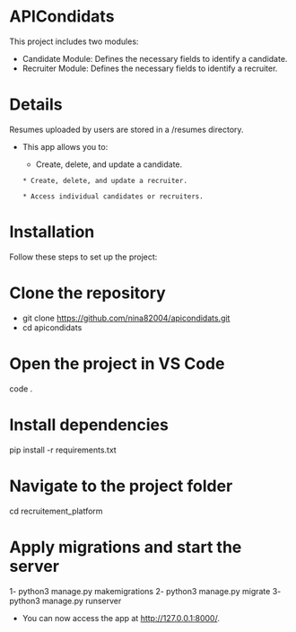 # APICondidats
This project includes two modules:

* Candidate Module: Defines the necessary fields to identify a candidate.
* Recruiter Module: Defines the necessary fields to identify a recruiter.
# Details
Resumes uploaded by users are stored in a /resumes directory.
* This app allows you to:
     * Create, delete, and update a candidate.
  
      * Create, delete, and update a recruiter.
  
      * Access individual candidates or recruiters.
  
# Installation
Follow these steps to set up the project:

# Clone the repository
- git clone https://github.com/nina82004/apicondidats.git
- cd apicondidats

# Open the project in VS Code
code .

# Install dependencies
pip install -r requirements.txt

# Navigate to the project folder
cd recruitement_platform

# Apply migrations and start the server
1- python3 manage.py makemigrations
2- python3 manage.py migrate
3- python3 manage.py runserver

* You can now access the app at http://127.0.0.1:8000/.

